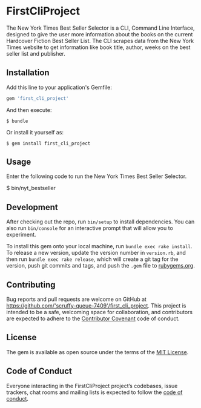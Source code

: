 # FirstCliProject

The New York Times Best Seller Selector is a CLI, Command Line Interface, designed to give the user  more information about the books on the current Hardcover Fiction Best Seller List. The CLI scrapes data from the New York Times website to get information like book title, author, weeks on the best seller list and publisher. 

## Installation

Add this line to your application's Gemfile:

```ruby
gem 'first_cli_project'
```

And then execute:

    $ bundle

Or install it yourself as:

    $ gem install first_cli_project

## Usage

Enter the following code to run the New York Times Best Seller Selector.

  $ bin/nyt_bestseller

## Development

After checking out the repo, run `bin/setup` to install dependencies. You can also run `bin/console` for an interactive prompt that will allow you to experiment.

To install this gem onto your local machine, run `bundle exec rake install`. To release a new version, update the version number in `version.rb`, and then run `bundle exec rake release`, which will create a git tag for the version, push git commits and tags, and push the `.gem` file to [rubygems.org](https://rubygems.org).

## Contributing

Bug reports and pull requests are welcome on GitHub at https://github.com/'scruffy-queue-7409'/first_cli_project. This project is intended to be a safe, welcoming space for collaboration, and contributors are expected to adhere to the [Contributor Covenant](http://contributor-covenant.org) code of conduct.

## License

The gem is available as open source under the terms of the [MIT License](https://opensource.org/licenses/MIT).

## Code of Conduct

Everyone interacting in the FirstCliProject project’s codebases, issue trackers, chat rooms and mailing lists is expected to follow the [code of conduct](https://github.com/'scruffy-queue-7409'/first_cli_project/blob/master/CODE_OF_CONDUCT.md).
